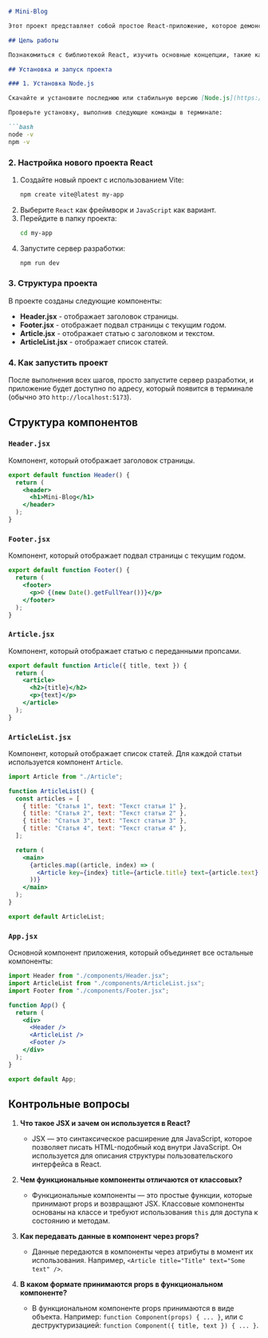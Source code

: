 ```markdown
# Mini-Blog

Этот проект представляет собой простое React-приложение, которое демонстрирует работу с компонентами, JSX и базовую структуру React-приложения.

## Цель работы

Познакомиться с библиотекой React, изучить основные концепции, такие как создание и использование компонентов, настройка рабочего окружения, работа с JSX и передача данных через пропсы.

## Установка и запуск проекта

### 1. Установка Node.js

Скачайте и установите последнюю или стабильную версию [Node.js](https://nodejs.org/).

Проверьте установку, выполнив следующие команды в терминале:

```bash
node -v
npm -v
```

### 2. Настройка нового проекта React

1. Создайте новый проект с использованием Vite:
   ```bash
   npm create vite@latest my-app
   ```
2. Выберите `React` как фреймворк и `JavaScript` как вариант.
3. Перейдите в папку проекта:
   ```bash
   cd my-app
   ```
4. Запустите сервер разработки:
   ```bash
   npm run dev
   ```

### 3. Структура проекта

В проекте созданы следующие компоненты:

- **Header.jsx** - отображает заголовок страницы.
- **Footer.jsx** - отображает подвал страницы с текущим годом.
- **Article.jsx** - отображает статью с заголовком и текстом.
- **ArticleList.jsx** - отображает список статей.

### 4. Как запустить проект

После выполнения всех шагов, просто запустите сервер разработки, и приложение будет доступно по адресу, который появится в терминале (обычно это `http://localhost:5173`).

## Структура компонентов

### `Header.jsx`

Компонент, который отображает заголовок страницы.

```jsx
export default function Header() {
  return (
    <header>
      <h1>Mini-Blog</h1>
    </header>
  );
}
```

### `Footer.jsx`

Компонент, который отображает подвал страницы с текущим годом.

```jsx
export default function Footer() {
  return (
    <footer>
      <p>© {(new Date().getFullYear())}</p>
    </footer>
  );
}
```

### `Article.jsx`

Компонент, который отображает статью с переданными пропсами.

```jsx
export default function Article({ title, text }) {
  return (
    <article>
      <h2>{title}</h2>
      <p>{text}</p>
    </article>
  );
}
```

### `ArticleList.jsx`

Компонент, который отображает список статей. Для каждой статьи используется компонент `Article`.

```jsx
import Article from "./Article";

function ArticleList() {
  const articles = [
    { title: "Статья 1", text: "Текст статьи 1" },
    { title: "Статья 2", text: "Текст статьи 2" },
    { title: "Статья 3", text: "Текст статьи 3" },
    { title: "Статья 4", text: "Текст статьи 4" },
  ];

  return (
    <main>
      {articles.map((article, index) => (
        <Article key={index} title={article.title} text={article.text} />
      ))}
    </main>
  );
}

export default ArticleList;
```

### `App.jsx`

Основной компонент приложения, который объединяет все остальные компоненты:

```jsx
import Header from "./components/Header.jsx";
import ArticleList from "./components/ArticleList.jsx";
import Footer from "./components/Footer.jsx";

function App() {
  return (
    <div>
      <Header />
      <ArticleList />
      <Footer />
    </div>
  );
}

export default App;
```

## Контрольные вопросы

1. **Что такое JSX и зачем он используется в React?**
   - JSX — это синтаксическое расширение для JavaScript, которое позволяет писать HTML-подобный код внутри JavaScript. Он используется для описания структуры пользовательского интерфейса в React.

2. **Чем функциональные компоненты отличаются от классовых?**
   - Функциональные компоненты — это простые функции, которые принимают props и возвращают JSX. Классовые компоненты основаны на классе и требуют использования `this` для доступа к состоянию и методам.

3. **Как передавать данные в компонент через props?**
   - Данные передаются в компоненты через атрибуты в момент их использования. Например, `<Article title="Title" text="Some text" />`.

4. **В каком формате принимаются props в функциональном компоненте?**
   - В функциональном компоненте props принимаются в виде объекта. Например: `function Component(props) { ... }`, или с деструктуризацией: `function Component({ title, text }) { ... }`.


